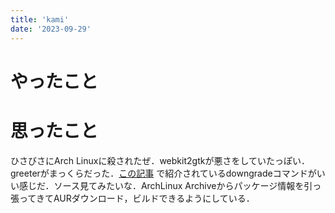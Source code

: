 ```yaml
---
title: 'kami'
date: '2023-09-29'
---
```


# やったこと


# 思ったこと


ひさびさにArch Linuxに殺されたぜ．webkit2gtkが悪さをしていたっぽい．greeterがまっくらだった．[この記事](https://ebc-2in2crc.hatenablog.jp/entry/2021/07/20/233435) で紹介されているdowngradeコマンドがいい感じだ．ソース見てみたいな．ArchLinux Archiveからパッケージ情報を引っ張ってきてAURダウンロード，ビルドできるようにしている．

